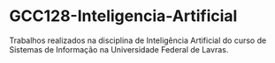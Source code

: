 # GCC128-Inteligencia-Artificial
Trabalhos realizados na disciplina de Inteligência Artificial do curso de Sistemas de Informação na Universidade Federal de Lavras.
